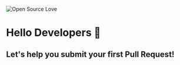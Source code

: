 ![Open Source Love](https://img.shields.io/badge/Open%20Source-%E2%9D%A4-red.svg)

# Hello Developers :wave:
## Let's help you submit your first Pull Request!


